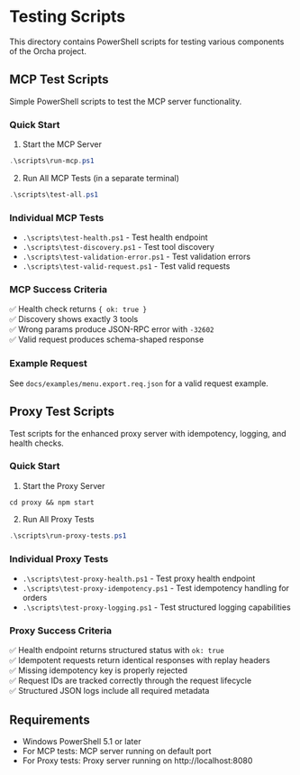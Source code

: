 # Testing Scripts

This directory contains PowerShell scripts for testing various components of the Orcha project.

## MCP Test Scripts

Simple PowerShell scripts to test the MCP server functionality.

### Quick Start

1. Start the MCP Server
```powershell
.\scripts\run-mcp.ps1
```

2. Run All MCP Tests (in a separate terminal)
```powershell
.\scripts\test-all.ps1
```

### Individual MCP Tests

- `.\scripts\test-health.ps1` - Test health endpoint
- `.\scripts\test-discovery.ps1` - Test tool discovery
- `.\scripts\test-validation-error.ps1` - Test validation errors
- `.\scripts\test-valid-request.ps1` - Test valid requests

### MCP Success Criteria

✅ Health check returns `{ ok: true }`  
✅ Discovery shows exactly 3 tools  
✅ Wrong params produce JSON-RPC error with `-32602`  
✅ Valid request produces schema-shaped response  

### Example Request

See `docs/examples/menu.export.req.json` for a valid request example.

## Proxy Test Scripts

Test scripts for the enhanced proxy server with idempotency, logging, and health checks.

### Quick Start

1. Start the Proxy Server
```
cd proxy && npm start
```

2. Run All Proxy Tests
```powershell
.\scripts\run-proxy-tests.ps1
```

### Individual Proxy Tests

- `.\scripts\test-proxy-health.ps1` - Test proxy health endpoint
- `.\scripts\test-proxy-idempotency.ps1` - Test idempotency handling for orders
- `.\scripts\test-proxy-logging.ps1` - Test structured logging capabilities

### Proxy Success Criteria

✅ Health endpoint returns structured status with `ok: true`  
✅ Idempotent requests return identical responses with replay headers  
✅ Missing idempotency key is properly rejected  
✅ Request IDs are tracked correctly through the request lifecycle  
✅ Structured JSON logs include all required metadata  

## Requirements

- Windows PowerShell 5.1 or later
- For MCP tests: MCP server running on default port
- For Proxy tests: Proxy server running on http://localhost:8080
